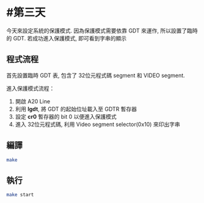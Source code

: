 #第三天
===

今天來設定系統的保護模式. 因為保護模式需要依靠 GDT 來運作, 所以設置了臨時的 GDT.
若成功進入保護模式, 即可看到字串的顯示   

## 程式流程

首先設置臨時 GDT 表, 包含了 32位元程式碼 segment 和 VIDEO segment.

進入保護模式流程：
1. 開啟 A20 Line
2. 利用 **lgdt**, 將 GDT 的起始位址載入至 GDTR 暫存器
3. 設定 **cr0** 暫存器的 bit 0 以便進入保護模式
4. 進入 32位元程式碼, 利用 Video segment selector(0x10) 來印出字串

## 編譯
```bash
make
```

## 執行
```bash
make start
```
